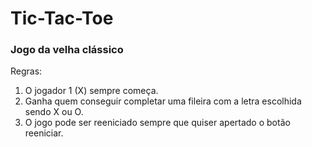 # Tic-Tac-Toe
### Jogo da velha clássico
Regras:
  1. O jogador 1 (X) sempre começa.
  2. Ganha quem conseguir completar uma fileira com a letra escolhida sendo X ou O.
  3. O jogo pode ser reeniciado sempre que quiser apertado o botão reeniciar.
